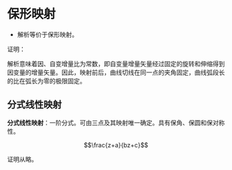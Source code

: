 # 保形映射

- 解析等价于保形映射。

证明：

解析意味着因、自变增量比为常数，即自变量增量矢量经过固定的旋转和伸缩得到因变量的增量矢量。因此，映射前后，曲线切线在同一点的夹角固定，曲线弧段长的比在弧长为零的极限固定。

## 分式线性映射

**分式线性映射**：一阶分式。可由三点及其映射唯一确定。具有保角、保圆和保对称性。

$$\frac{z+a}{bz+c}$$

证明从略。
